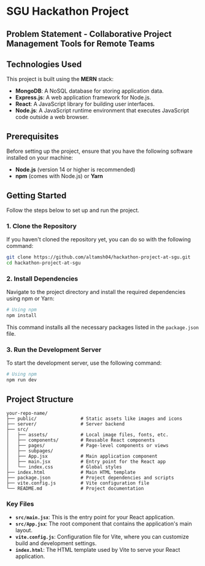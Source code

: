 # SGU Hackathon Project

## Problem Statement - Collaborative Project Management Tools for Remote Teams 

## Technologies Used

This project is built using the **MERN** stack:

- **MongoDB**: A NoSQL database for storing application data.
- **Express.js**: A web application framework for Node.js.
- **React**: A JavaScript library for building user interfaces.
- **Node.js**: A JavaScript runtime environment that executes JavaScript code outside a web browser.
  
## Prerequisites

Before setting up the project, ensure that you have the following software installed on your machine:

- **Node.js** (version 14 or higher is recommended)
- **npm** (comes with Node.js) or **Yarn**

## Getting Started

Follow the steps below to set up and run the project.

### 1. Clone the Repository

If you haven't cloned the repository yet, you can do so with the following command:

```bash
git clone https://github.com/altamsh04/hackathon-project-at-sgu.git
cd hackathon-project-at-sgu
```

### 2. Install Dependencies

Navigate to the project directory and install the required dependencies using npm or Yarn:

```bash
# Using npm
npm install
```

This command installs all the necessary packages listed in the `package.json` file.

### 3. Run the Development Server

To start the development server, use the following command:

```bash
# Using npm
npm run dev
```


## Project Structure

```
your-repo-name/
├── public/                # Static assets like images and icons
├── server/                # Server backend
├── src/
│   ├── assets/            # Local image files, fonts, etc.
│   ├── components/        # Reusable React components
│   ├── pages/             # Page-level components or views
│   ├── subpages/
│   ├── App.jsx            # Main application component
│   ├── main.jsx           # Entry point for the React app
│   └── index.css          # Global styles
├── index.html             # Main HTML template
├── package.json           # Project dependencies and scripts
├── vite.config.js         # Vite configuration file
└── README.md              # Project documentation
```

### Key Files

- **`src/main.jsx`**: This is the entry point for your React application.
- **`src/App.jsx`**: The root component that contains the application's main layout.
- **`vite.config.js`**: Configuration file for Vite, where you can customize build and development settings.
- **`index.html`**: The HTML template used by Vite to serve your React application.
